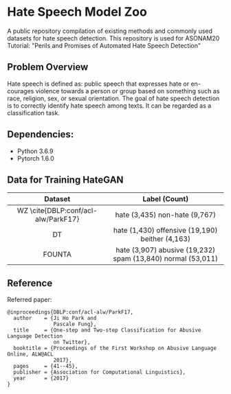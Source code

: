 # Hate Speech Model Zoo 

A public repository compilation of existing methods and commonly used datasets for hate speech detection. This repository is used for ASONAM20 Tutorial: "Perils and Promises of Automated Hate Speech Detection"

## Problem Overview  

Hate speech is defined as: public speech that expresses hate or en- courages violence towards a person or group based on something such as race, religion, sex, or sexual orientation. The goal of hate speech detection is to correctly identify hate speech among texts. It can be regarded as a classification task. 

## Dependencies:  

- Python 3.6.9
- Pytorch 1.6.0

## Data for Training HateGAN

| Dataset | Label (Count)                                     |
| :-----: | :-----------------------------------------------: | 
| WZ \cite{DBLP:conf/acl-alw/ParkF17}      | hate (3,435) non-hate (9,767)                     |
| DT      | hate (1,430) offensive (19,190) beither (4,163)   |
| FOUNTA  | hate (3,907) abusive (19,232) spam (13,840) normal (53,011)      |  

## Reference  
Referred paper:
```
@inproceedings{DBLP:conf/acl-alw/ParkF17,
  author    = {Ji Ho Park and
               Pascale Fung},
  title     = {One-step and Two-step Classification for Abusive Language Detection
               on Twitter},
  booktitle = {Proceedings of the First Workshop on Abusive Language Online, ALW@ACL
               2017},
  pages     = {41--45},
  publisher = {Association for Computational Linguistics},
  year      = {2017}
}
```